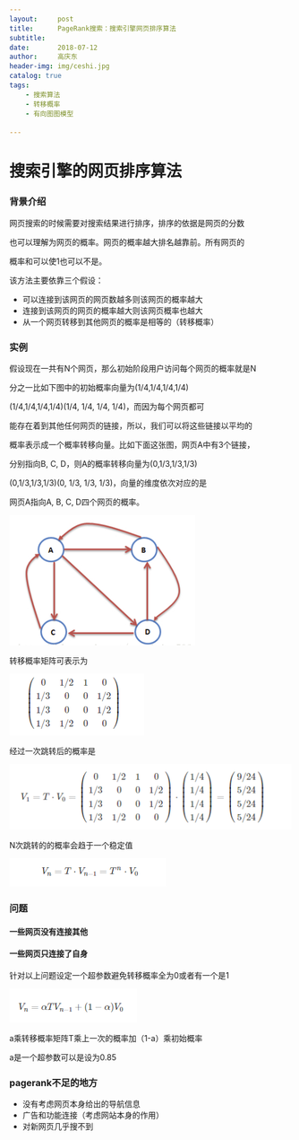 ```yaml
---
layout:     post
title:      PageRank搜索：搜索引擎网页排序算法
subtitle:   
date:       2018-07-12
author:     高庆东
header-img: img/ceshi.jpg
catalog: true
tags:
    - 搜索算法
    - 转移概率
    - 有向图图模型
    
---
```

# 搜索引擎的网页排序算法

### 背景介绍

网页搜索的时候需要对搜索结果进行排序，排序的依据是网页的分数

也可以理解为网页的概率。网页的概率越大排名越靠前。所有网页的

概率和可以使1也可以不是。

该方法主要依靠三个假设：

- 可以连接到该网页的网页数越多则该网页的概率越大
- 连接到该网页的网页的概率越大则该网页概率也越大
- 从一个网页转移到其他网页的概率是相等的（转移概率）

### 实例
假设现在一共有N个网页，那么初始阶段用户访问每个网页的概率就是N

分之一比如下图中的初始概率向量为(1/4,1/4,1/4,1/4)

(1/4,1/4,1/4,1/4)(1/4, 1/4, 1/4, 1/4)，而因为每个网页都可

能存在着到其他任何网页的链接，所以，我们可以将这些链接以平均的

概率表示成一个概率转移向量。比如下面这张图，网页A中有3个链接，

分别指向B, C, D，则A的概率转移向量为(0,1/3,1/3,1/3)

(0,1/3,1/3,1/3)(0, 1/3, 1/3, 1/3)，向量的维度依次对应的是

网页A指向A, B, C, D四个网页的概率。

![网页模型](/img/网页模型.png)

转移概率矩阵可表示为

![转移概率矩阵](/img/转移概率矩阵.png)

经过一次跳转后的概率是

![一次转移概率](/img/一次转移概率.png)

N次跳转的的概率会趋于一个稳定值

![转移公式](/img/转移公式.png)

### 问题

#### 一些网页没有连接其他
#### 一些网页只连接了自身

针对以上问题设定一个超参数避免转移概率全为0或者有一个是1

![修正概率](/img/修正概率.png)

a乘转移概率矩阵T乘上一次的概率加（1-a）乘初始概率

a是一个超参数可以是设为0.85


### pagerank不足的地方

- 没有考虑网页本身给出的导航信息
- 广告和功能连接（考虑网站本身的作用）
- 对新网页几乎搜不到



 




